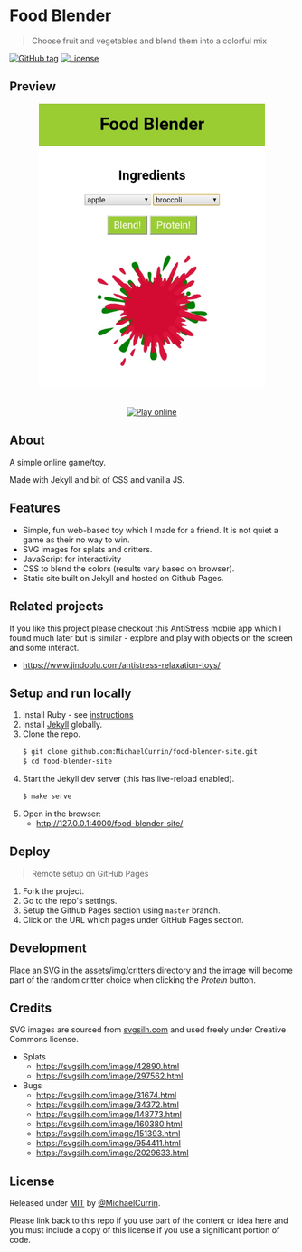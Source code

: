 # Food Blender
> Choose fruit and vegetables and blend them into a colorful mix

[![GitHub tag](https://img.shields.io/github/tag/MichaelCurrin/food-blender-site?include_prereleases=&sort=semver)](https://github.com/MichaelCurrin/food-blender-site/releases/)
[![License](https://img.shields.io/badge/License-MIT-blue)](#license)


## Preview

<div align="center">
    <a href="https://michaelcurrin.github.io/food-blender-site/">
        <img src="/sample-1.jpg" alt="Sample screenshot" title="Sample screenshot" width="400" />
    </a>
</div>

<br>

<div align="center">

[![Play online](https://img.shields.io/badge/Play_online_🎮-2ea44f?style=for-the-badge)](https://michaelcurrin.github.io/food-blender-site/)

</div>


## About

A simple online game/toy. 

Made with Jekyll and bit of CSS and vanilla JS.


## Features

- Simple, fun web-based toy which I made for a friend. It is not quiet a game as their no way to win.
- SVG images for splats and critters.
- JavaScript for interactivity
- CSS to blend the colors (results vary based on browser).
- Static site built on Jekyll and hosted on Github Pages.


## Related projects

If you like this project please checkout this AntiStress mobile app which I found much later but is similar - explore and play with objects on the screen and some interact.

- https://www.jindoblu.com/antistress-relaxation-toys/


## Setup and run locally

1. Install Ruby - see [instructions](https://gist.github.com/MichaelCurrin/fb758aea4d35e03b9ed093afddf4e7ec)
1. Install [Jekyll](https://jekyllrb.com/) globally.
1. Clone the repo.
    ```bash
    $ git clone github.com:MichaelCurrin/food-blender-site.git
    $ cd food-blender-site
    ```
1. Start the Jekyll dev server (this has live-reload enabled).
    ```bash
    $ make serve
    ```
1. Open in the browser:
    - http://127.0.0.1:4000/food-blender-site/


## Deploy
> Remote setup on GitHub Pages

1. Fork the project.
2. Go to the repo's settings.
3. Setup the Github Pages section using `master` branch.
4. Click on the URL which pages under GitHub Pages section.


## Development

Place an SVG in the [assets/img/critters](/assets/img/critters/) directory and the image will become part of the random critter choice when clicking the _Protein_ button.


## Credits

SVG images are sourced from [svgsilh.com](https://svgsilh.com) and used freely under Creative Commons license.

- Splats
    - https://svgsilh.com/image/42890.html
    - https://svgsilh.com/image/297562.html
- Bugs
    - https://svgsilh.com/image/31674.html
    - https://svgsilh.com/image/34372.html
    - https://svgsilh.com/image/148773.html
    - https://svgsilh.com/image/160380.html
    - https://svgsilh.com/image/151393.html
    - https://svgsilh.com/image/954411.html
    - https://svgsilh.com/image/2029633.html


## License

Released under [MIT](/LICENSE) by [@MichaelCurrin](https://github.com/MichaelCurrin).

Please link back to this repo if you use part of the content or idea here and you must include a copy of this license if you use a significant portion of code.
